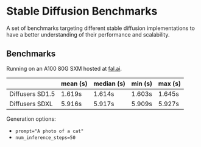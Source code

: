 # Stable Diffusion Benchmarks

A set of benchmarks targeting different stable diffusion implementations to have a
better understanding of their performance and scalability.

## Benchmarks

Running on an A100 80G SXM hosted at [fal.ai](https://fal.ai).

<!-- START TABLE -->
|                  | mean (s) | median (s) | min (s) | max (s) |
|------------------|----------|------------|---------|---------|
| Diffusers SD1.5  |   1.619s |     1.614s |  1.603s |  1.645s |
| Diffusers SDXL   |   5.916s |     5.917s |  5.909s |  5.927s |
<!-- END TABLE -->

Generation options:
- `prompt="A photo of a cat"`
- `num_inference_steps=50`
